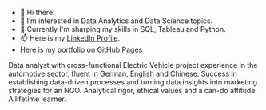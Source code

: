 - 👋 Hi there!
- 👀 I’m interested in Data Analytics and Data Science topics. 
- 🌱 Currently I'm sharping my skills in SQL, Tableau and Python. 
- 📫 Here is my [LinkedIn Profile](https://www.linkedin.com/in/peimeilee/).
- Here is my portfolio on [GitHub Pages](https://peimeilee.github.io/portfolio/)
  
Data analyst with cross-functional Electric Vehicle project experience in the automotive sector, fluent in German, English and Chinese. Success in establishing data-driven processes and turning data insights into marketing strategies for an NGO. Analytical rigor, ethical values and a can-do attitude. A lifetime learner.

<!---
PeiMeiLee/PeiMeiLee is a ✨ special ✨ repository because its `README.md` (this file) appears on your GitHub profile.
You can click the Preview link to take a look at your changes.
--->
